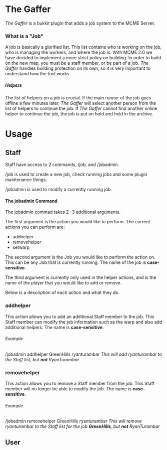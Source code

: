 # The Gaffer

*The Gaffer* is a bukkit plugin that adds a job system to the MCME Server.

### What is a "Job"
A job is basically a glorified list. This list contains who is working on the job, who is managing the workers, and where the job is. With MCME 2.0 we have decided to implement a more strict policy on building. In order to build on the new map, you must be a staff member, or be part of a job. *The Gaffer* handles building protection on its own, so it is very important to understand how the tool works.
##### Helpers
The list of helpers on a job is crucial. If the main runner of the job goes offline a few minutes later, *The Gaffer* will select another person from the list of helpers to continue the job. If *The Gaffer* cannot find another online helper to continue the job, the job is put on hold and held in the archive.

# Usage
## Staff
Staff have access to 2 commands, /job, and /jobadmin.

/job is used to create a new job, check running jobs and some plugin maintenance things.

/jobadmin is used to modify a currently running job.

#### The jobadmin Command

The jobadmin commad takes 2 -3 additional arguments.

The first argument is the action you would like to perform. The current actions you can perform are:

* addhelper
* removehelper
* setwarp

The second argument is the Job you would like to perform the action on. This can be any Job that is currently running. The name of the job is __case-sensitive__.

The third argument is currently only used in the helper actions, and is the name of the player that you would like to add or remove.

Below is a description of each action and what they do.

### addhelper
This action allows you to add an additional Staff member to the job. This Staff member can modify the job information such as the warp and also add additional helpers. The name is __case-sensitive__.

###### Example
/jobadmin addhelper GreenHills ryanturambar *This will add ryanturambar to the Staff list, but __not__ RyanTurambar*

### removehelper
This action allows you to remove a Staff member from the job. This Staff member will no longer be able to modify the job. The name is __case-sensitive__.

###### Example
/jobadmin removehelper GreenHills ryanturambar *This will remove ryanturambar to the Staff list for the job __GreenHills__, but __not__ RyanTurambar*

## User